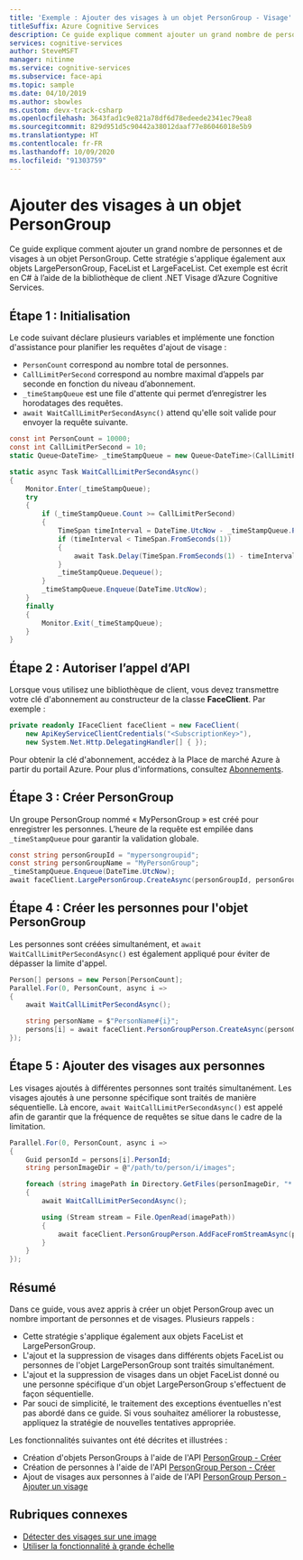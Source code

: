 ```yaml
---
title: 'Exemple : Ajouter des visages à un objet PersonGroup - Visage'
titleSuffix: Azure Cognitive Services
description: Ce guide explique comment ajouter un grand nombre de personnes et de visages à un objet PersonGroup avec le service Visage Azure Cognitive Services.
services: cognitive-services
author: SteveMSFT
manager: nitinme
ms.service: cognitive-services
ms.subservice: face-api
ms.topic: sample
ms.date: 04/10/2019
ms.author: sbowles
ms.custom: devx-track-csharp
ms.openlocfilehash: 3643fad1c9e821a78df6d78edeede2341ec79ea8
ms.sourcegitcommit: 829d951d5c90442a38012daaf77e86046018e5b9
ms.translationtype: HT
ms.contentlocale: fr-FR
ms.lasthandoff: 10/09/2020
ms.locfileid: "91303759"
---
```

# <a name="add-faces-to-a-persongroup"></a>Ajouter des visages à un objet PersonGroup

Ce guide explique comment ajouter un grand nombre de personnes et de visages à un objet PersonGroup. Cette stratégie s'applique également aux objets LargePersonGroup, FaceList et LargeFaceList. Cet exemple est écrit en C# à l’aide de la bibliothèque de client .NET Visage d’Azure Cognitive Services.

## <a name="step-1-initialization"></a>Étape 1 : Initialisation

Le code suivant déclare plusieurs variables et implémente une fonction d'assistance pour planifier les requêtes d'ajout de visage :

- `PersonCount` correspond au nombre total de personnes.
- `CallLimitPerSecond` correspond au nombre maximal d’appels par seconde en fonction du niveau d’abonnement.
- `_timeStampQueue` est une file d'attente qui permet d’enregistrer les horodatages des requêtes.
- `await WaitCallLimitPerSecondAsync()` attend qu'elle soit valide pour envoyer la requête suivante.

```csharp
const int PersonCount = 10000;
const int CallLimitPerSecond = 10;
static Queue<DateTime> _timeStampQueue = new Queue<DateTime>(CallLimitPerSecond);

static async Task WaitCallLimitPerSecondAsync()
{
    Monitor.Enter(_timeStampQueue);
    try
    {
        if (_timeStampQueue.Count >= CallLimitPerSecond)
        {
            TimeSpan timeInterval = DateTime.UtcNow - _timeStampQueue.Peek();
            if (timeInterval < TimeSpan.FromSeconds(1))
            {
                await Task.Delay(TimeSpan.FromSeconds(1) - timeInterval);
            }
            _timeStampQueue.Dequeue();
        }
        _timeStampQueue.Enqueue(DateTime.UtcNow);
    }
    finally
    {
        Monitor.Exit(_timeStampQueue);
    }
}
```

## <a name="step-2-authorize-the-api-call"></a>Étape 2 : Autoriser l’appel d’API

Lorsque vous utilisez une bibliothèque de client, vous devez transmettre votre clé d'abonnement au constructeur de la classe **FaceClient**. Par exemple :

```csharp
private readonly IFaceClient faceClient = new FaceClient(
    new ApiKeyServiceClientCredentials("<SubscriptionKey>"),
    new System.Net.Http.DelegatingHandler[] { });
```

Pour obtenir la clé d'abonnement, accédez à la Place de marché Azure à partir du portail Azure. Pour plus d'informations, consultez [Abonnements](https://www.microsoft.com/cognitive-services/sign-up).

## <a name="step-3-create-the-persongroup"></a>Étape 3 : Créer PersonGroup

Un groupe PersonGroup nommé « MyPersonGroup » est créé pour enregistrer les personnes.
L’heure de la requête est empilée dans `_timeStampQueue` pour garantir la validation globale.

```csharp
const string personGroupId = "mypersongroupid";
const string personGroupName = "MyPersonGroup";
_timeStampQueue.Enqueue(DateTime.UtcNow);
await faceClient.LargePersonGroup.CreateAsync(personGroupId, personGroupName);
```

## <a name="step-4-create-the-persons-for-the-persongroup"></a>Étape 4 : Créer les personnes pour l'objet PersonGroup

Les personnes sont créées simultanément, et `await WaitCallLimitPerSecondAsync()` est également appliqué pour éviter de dépasser la limite d'appel.

```csharp
Person[] persons = new Person[PersonCount];
Parallel.For(0, PersonCount, async i =>
{
    await WaitCallLimitPerSecondAsync();

    string personName = $"PersonName#{i}";
    persons[i] = await faceClient.PersonGroupPerson.CreateAsync(personGroupId, personName);
});
```

## <a name="step-5-add-faces-to-the-persons"></a>Étape 5 : Ajouter des visages aux personnes

Les visages ajoutés à différentes personnes sont traités simultanément. Les visages ajoutés à une personne spécifique sont traités de manière séquentielle.
Là encore, `await WaitCallLimitPerSecondAsync()` est appelé afin de garantir que la fréquence de requêtes se situe dans le cadre de la limitation.

```csharp
Parallel.For(0, PersonCount, async i =>
{
    Guid personId = persons[i].PersonId;
    string personImageDir = @"/path/to/person/i/images";

    foreach (string imagePath in Directory.GetFiles(personImageDir, "*.jpg"))
    {
        await WaitCallLimitPerSecondAsync();

        using (Stream stream = File.OpenRead(imagePath))
        {
            await faceClient.PersonGroupPerson.AddFaceFromStreamAsync(personGroupId, personId, stream);
        }
    }
});
```

## <a name="summary"></a>Résumé

Dans ce guide, vous avez appris à créer un objet PersonGroup avec un nombre important de personnes et de visages. Plusieurs rappels :

- Cette stratégie s'applique également aux objets FaceList et LargePersonGroup.
- L'ajout et la suppression de visages dans différents objets FaceList ou personnes de l'objet LargePersonGroup sont traités simultanément.
- L'ajout et la suppression de visages dans un objet FaceList donné ou une personne spécifique d'un objet LargePersonGroup s'effectuent de façon séquentielle.
- Par souci de simplicité, le traitement des exceptions éventuelles n'est pas abordé dans ce guide. Si vous souhaitez améliorer la robustesse, appliquez la stratégie de nouvelles tentatives appropriée.

Les fonctionnalités suivantes ont été décrites et illustrées :

- Création d'objets PersonGroups à l'aide de l'API [PersonGroup - Créer](https://westus.dev.cognitive.microsoft.com/docs/services/563879b61984550e40cbbe8d/operations/563879b61984550f30395244)
- Création de personnes à l'aide de l'API [PersonGroup Person - Créer](https://westus.dev.cognitive.microsoft.com/docs/services/563879b61984550e40cbbe8d/operations/563879b61984550f3039523c)
- Ajout de visages aux personnes à l'aide de l'API [PersonGroup Person - Ajouter un visage](https://westus.dev.cognitive.microsoft.com/docs/services/563879b61984550e40cbbe8d/operations/563879b61984550f3039523b)

## <a name="related-topics"></a>Rubriques connexes

- [Détecter des visages sur une image](HowtoDetectFacesinImage.md)
- [Utiliser la fonctionnalité à grande échelle](how-to-use-large-scale.md)
